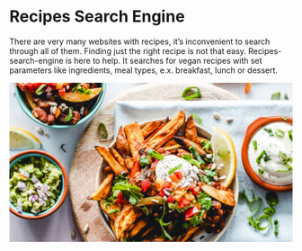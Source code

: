 # Recipes Search Engine

There are very many websites with recipes, it’s inconvenient to search through all of them. Finding just the right recipe is not that easy. Recipes-search-engine is here to help. It searches for vegan recipes with set parameters like ingredients, meal types, e.x. breakfast, lunch or dessert.

![](/imgs/recipes_ss1.png)
